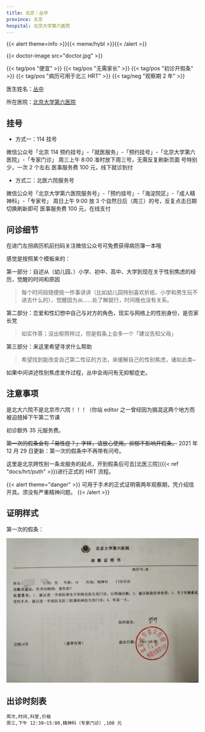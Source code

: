 ```yaml
---
title: 北京｜丛中
province: 北京
hospital: 北京大学第六医院
---
```


{{< alert theme=info >}}{{< meme/hybl >}}{{< /alert >}}

{{< doctor-image src="doctor.jpg" >}}

{{< tag/pos "便宜" >}} {{< tag/pos "无需家长" >}}
{{< tag/pos "初诊开假条" >}} {{< tag/pos "病历可用于北三 HRT" >}}
{{< tag/neg "观察期 2 年" >}}

医生姓名：[丛中](https://m.haodf.com/doctor/3990.html)

所在医院：[北京大学第六医院](https://amap.com/place/B000A2EF2C)

## 挂号

- 方式一：114 挂号

微信公众号「北京 114 预约挂号」-「就医服务」-「预约挂号」-「北京大学第六医院」-「专家门诊」
周三上午 8:00 准时放下周三号，无需反复刷新页面
号特别少，一次 2 个左右
医事服务费 100 元，线下就诊到付

- 方式二：北医六院服务号

微信公众号「北京大学第六医院服务号」-「预约挂号」-「海淀院区」-「成人精神科」-「专家号」
周日上午 9:00 放 3 个自然日后（周三）的号，反复点击日期切换刷新即可
医事服务费 100 元，在线支付

## 问诊细节

在进门左拐病历机前扫码关注微信公众号可免费获得病历簿一本哦

感觉是按照某个模板来的：

第一部分：自述从（幼儿园、）小学、初中、高中、大学到现在关于性别焦虑的经历，觉醒的时间和原因

> 每个时间段随便挑一件事讲讲（比如幼儿园特别喜欢折纸、小学和男生玩不进去什么的），觉醒因为从……处了解就行，时间晚也没有关系。

第二部分：恋爱和性幻想中自己与对方的角色，现实与网络上的性别身份，是否家长党

> 如实作答；没出柜照样过，但是假条上会多一个「建议告知父母」

第三部分：来这里希望寻求什么帮助

> 希望找到能改变自己第二性征的方法，来缓解自己的性别焦虑，诸如此类~

如果中间讲述性别焦虑发作过程，丛中会询问有无抑郁症史。

## 注意事项

是北大六院不是北京市六院！！！（你站 editor 之一曾经因为搞混这两个地方而被迫翘掉下午第二节课

初诊额外 35 元服务费。

~~第一次的假条会有「易性症？」字样，请放心使用。抑郁不影响开假条。~~ 2021 年 12 月 29 日更新：第一次的假条中不再带有问号。

这里是北京跨性别一条龙服务的起点，开到假条后可去[北医三院]({{< ref "docs/hrt/puth" >}})进行正式的 HRT 流程。

{{< alert theme="danger" >}}
可用于手术的正式证明需两年观察期，凭介绍信开具。须没有严重精神问题。
{{< /alert >}}

## 证明样式

第一次的假条：

![假条](leave-1.jpg)

## 出诊时刻表

```csv
周次,时间,科室,价格
周三,下午 12:30~15:00,精神科（专家门诊）,100 元
```
